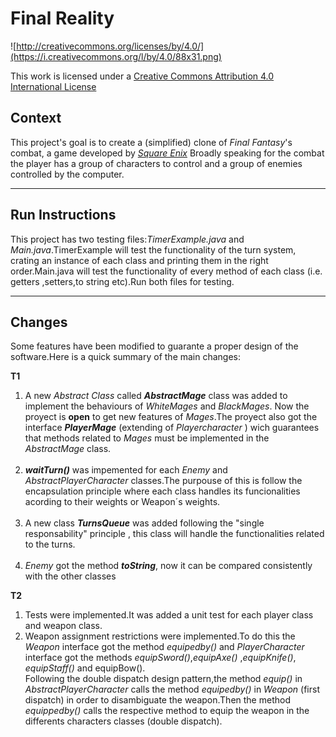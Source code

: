Final Reality
=============

![http://creativecommons.org/licenses/by/4.0/](https://i.creativecommons.org/l/by/4.0/88x31.png)

This work is licensed under a 
[Creative Commons Attribution 4.0 International License](http://creativecommons.org/licenses/by/4.0/)

Context
-------

This project's goal is to create a (simplified) clone of _Final Fantasy_'s combat, a game developed
by [_Square Enix_](https://www.square-enix.com)
Broadly speaking for the combat the player has a group of characters to control and a group of 
enemies controlled by the computer.

------

Run Instructions
-------

This project has two testing files:<em>TimerExample.java</em> and  <em>Main.java</em>.TimerExample will test the 
functionality of the turn system, crating an instance of each class and printing them in the right order.Main.java will 
test the functionality of  every method of each class (i.e. getters ,setters,to string etc).Run both files for testing. 


------
Changes
-------
Some features have been modified to guarante a proper design of the software.Here is  a quick summary of the main 
changes: 

<b>T1</b>
<ol>
<li> A new <em>Abstract Class </em>  called <b><em>AbstractMage</em></b>  class was added to implement the behaviours of 
<em>WhiteMages</em> and  <em>BlackMages</em>. Now the proyect is <b>open</b>
to get new features of <em>Mages</em>.The proyect also got the interface <b><em>PlayerMage</em></b> (extending 
of <em>Playercharacter</em> ) wich guarantees that  methods related to <em>Mages</em> must be implemented in the 
<em>AbstractMage</em> class.</li>
<br>
<li> <b><em>waitTurn()</em></b> was impemented for each <em>Enemy</em> and  <em>AbstractPlayerCharacter</em> 
 classes.The purpouse of this is follow the encapsulation principle where each class handles its funcionalities acording to their weights 
or Weapon´s weights. </li>
<br>
<li> A new class  <b><em>TurnsQueue</em></b> was added following the "single responsability" principle , this class will 
handle the functionalities related to the turns.</li><br>
<li><em>Enemy</em> got  the  method  <b><em>toString</em></b>, now it can be compared consistently with 
the other classes</li>
</ol>

<b>T2</b>
<ol>
<li>Tests were implemented.It was added a unit test for each  player class  and weapon class.</li>
<li>Weapon assignment restrictions were implemented.To do this the
<em>Weapon</em> interface got the method <em>equipedby()</em> and  <em>PlayerCharacter</em> 
interface got the methods <em>equipSword()</em>,<em>equipAxe()</em> 
,<em>equipKnife()</em>, <em>equipStaff()</em> and equipBow()</em>.<br>
Following the double dispatch design pattern,the method <em>equip()</em> in <em>AbstractPlayerCharacter</em> calls the method <em>equipedby()</em>
in <em>Weapon</em> (first dispatch) in order to disambiguate the weapon.Then the method 
<em>equippedby()</em> calls the respective method to equip the weapon in the 
differents characters classes (double dispatch).</li>

</ol>

